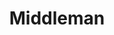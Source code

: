 ---
title: "Middleman"
meta_title: "Middleman Themes | A Curated Directory Of Free Middleman Themes"
meta_description: "A curated directory of best free Middleman themes created by independent web designers & developers that are open source, MIT licensed & available for free to download."
icon: images/icons/middleman.svg
official_url: https://middlemanapp.com/
github_path: middleman/middleman
twitter_username: middlemanapp
license: MIT
license_url: "https://github.com/middleman/middleman/blob/master/LICENSE.md"
language: Ruby
taxonomy: ssg
url: /middleman-themes
short_description: "Middleman is a static site generator using all the shortcuts and tools in modern web development."
promotion:
  enable: true
  title: "Build Blazing Fast Websites & Apps"
  content: "Build your dream user experience, with the blazing fast page speed and SEO-efficiency like never before."
  button_label: "Get Started For Free"
  button_link: "#"
---